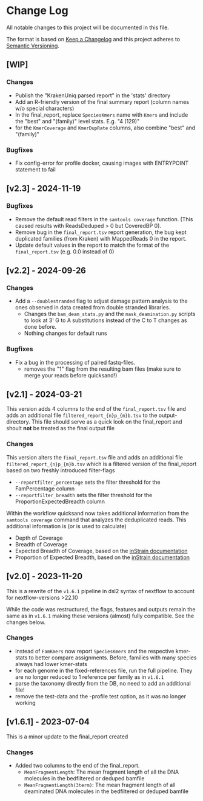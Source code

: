 # Change Log

All notable changes to this project will be documented in this file.

The format is based on [Keep a Changelog](http://keepachangelog.com/)
and this project adheres to [Semantic Versioning](http://semver.org/).

## [WIP]

### Changes

- Publish the "KrakenUniq parsed report" in the 'stats' directory
- Add an R-friendly version of the final summary report (column names w/o special characters)
- In the final_report, replace `SpeciesKmers` name with `Kmers` and include the "best" and "(family)" level stats. E.g. "4 (129)"
- for the `KmerCoverage` and `KmerDupRate` columns, also combine "best" and "(family)"    

### Bugfixes

- Fix config-error for profile docker, causing images with ENTRYPOINT statement to fail

## [v2.3] - 2024-11-19

### Bugfixes

- Remove the default read filters in the `samtools coverage` function. (This caused results with ReadsDeduped > 0 but CoveredBP 0).
- Remove bug in the `final_report.tsv` report generation, the bug kept duplicated families (from Kraken) with MappedReads 0 in the report.
- Update default values in the report to match the format of the `final_report.tsv` (e.g. 0.0 instead of 0)  

## [v2.2] - 2024-09-26

### Changes

- Add a `--doublestranded` flag to adjust damage pattern analysis to the ones observed in data created from double stranded libraries.
  - Changes the `bam_deam_stats.py` and the `mask_deamination.py` scripts to look at 3' G to A substitutions instead of the C to T changes as done before.
  - Nothing changes for default runs

### Bugfixes 

- Fix a bug in the processing of paired fastq-files.
  - removes the "1" flag from the resulting bam files (make sure to merge your reads before quicksand!)

## [v2.1] - 2024-03-21

This version adds 4 columns to the end of the `final_report.tsv` file and adds an additional file `filtered_report_{n}p_{m}b.tsv` to the output-directory. This file should serve as a quick look on the final_report and shoult **not** be treated as the final output file

### Changes

This version alters the `final_report.tsv` file and adds an additional file `filtered_report_{n}p_{m}b.tsv` which is a filtered version of the final_report based on two freshly introduced filter-flags

- `--reportfilter_percentage` sets the filter threshold for the FamPercentage column
- `--reportfilter_breadth` sets the filter threshold for the ProportionExpectedBreadth column

Within the workflow quicksand now takes additional information from the `samtools coverage` command that analyzes the deduplicated reads. This additional information is (or is used to calculate)

- Depth of Coverage
- Breadth of Coverage
- Expected Breadth of Coverage, based on the [inStrain documentation](https://instrain.readthedocs.io/en/latest/important_concepts.html)
- Proportion of Expected Breadth, based on the [inStrain documentation](https://instrain.readthedocs.io/en/latest/important_concepts.html)

## [v2.0] - 2023-11-20

This is a rewrite of the `v1.6.1` pipeline in dsl2 syntax of nextflow
to account for nextflow-versions \>22.10

While the code was restructured, the flags, features and outputs remain the same as in `v1.6.1`
making these versions (almost) fully compatible. See the changes below.

### Changes

- instead of `FamKmers` now report `SpeciesKmers` and the respective kmer-stats to better compare assignments. Before, families with many species always had lower kmer-stats
- for each genome in the fixed-references file, run the full pipeline. They are no longer reduced to 1 reference per family as in `v1.6.1`
- parse the taxonomy directly from the DB, no need to add an additional file!
- remove the test-data and the -profile test option, as it was no longer working

## [v1.6.1] - 2023-07-04

This is a minor update to the final_report created

### Changes

- Added two columns to the end of the final_report.
  - `MeanFragmentLength`: The mean fragment length of all the DNA molecules in the bedfiltered or deduped bamfile
  - `MeanFragmentLength(3term)`: The mean fragment length of all deaminated DNA molecules in the bedfiltered or deduped bamfile
